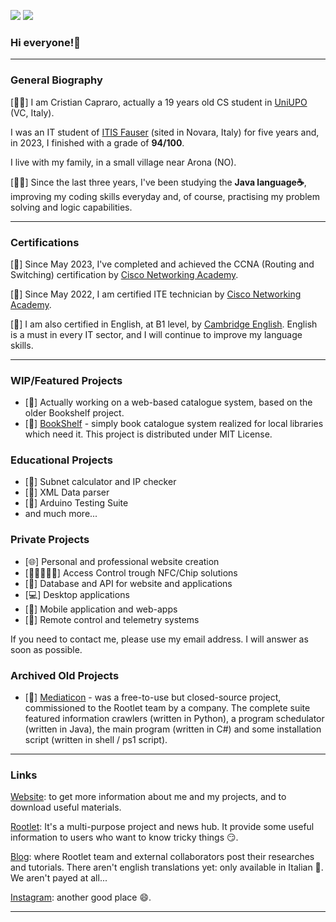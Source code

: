 <!-- Profile Badges -->
[![](https://img.shields.io/github/followers/cristiancrazy?style=social)](https://github.com/cristiancrazy)
[![](https://komarev.com/ghpvc/?username=cristiancrazy&style=flat&color=red)](https://github.com/cristiancrazy)
<!-- General Informations Here -->
### Hi everyone!👋

---------------------------------------------------------------------------------------------------------------
### General Biography
[🤷‍♂️] I am Cristian Capraro, actually a 19 years old CS student in [UniUPO](https://disit.uniupo.it/it) (VC, Italy).

I was an IT student of [ITIS Fauser](https://www.fauser.edu) (sited in Novara, Italy) for five years and, in 2023, I finished with a grade of **94/100**. 

I live with my family, in a small village near Arona (NO).

[👨‍💻] Since the last three years, I've been studying the **Java language☕**, improving my coding skills everyday and, of course, practising my problem solving and logic capabilities.

---------------------------------------------------------------------------------------------------------------
<!-- Certifications Here -->
### Certifications

[📖] Since May 2023, I've completed and achieved the CCNA (Routing and Switching) certification by [Cisco Networking Academy](https://www.netacad.com/).

[📖] Since May 2022, I am certified ITE technician by [Cisco Networking Academy](https://www.netacad.com/).

[📖] I am also certified in English, at B1 level, by [Cambridge English](https://www.cambridgeenglish.org/). English is a must in every IT sector, and I will continue to improve my language skills.

---------------------------------------------------------------------------------------------------------------
<!-- Main projects informations here -->
### WIP/Featured Projects

- [🔭] Actually working on a web-based catalogue system, based on the older Bookshelf project.
- [🔭] [BookShelf](https://bookshelf.rootlet.it) - simply book catalogue system realized for local libraries which need it.
This project is distributed under MIT License.

### Educational Projects

- [🔭] Subnet calculator and IP checker
- [🔭] XML Data parser
- [🔭] Arduino Testing Suite
- and much more...

### Private Projects

- [🌐] Personal and professional website creation
- [👨🏻‍🤝‍👨🏻] Access Control trough NFC/Chip solutions
- [🔎] Database and API for website and applications
- [💻] Desktop applications 
- [📲] Mobile application and web-apps
- [🔐] Remote control and telemetry systems

If you need to contact me, please use my email address.
I will answer as soon as possible.

### Archived Old Projects
- [🔭] [Mediaticon](https://mediaticon.rootlet.it) - was a free-to-use but closed-source project, commissioned
to the Rootlet team by a company. 
The complete suite featured information crawlers (written in Python), a program schedulator
(written in Java), the main program (written in C#) and some installation script (written in shell / ps1 script).

-----------------------------------------------------------------------------------------------------------------
<!-- Links to external websites and social platforms -->
### Links

[Website](https://me.cristiancrazy.it): to get more information about me and my projects, and to download useful materials.

[Rootlet](https://rootlet.it): It's a multi-purpose project and news hub. It provide some useful information to users who want to 
know tricky things 😏.

[Blog](https://blog.rootlet.it): where Rootlet team and external collaborators post their researches and tutorials.
There aren't english translations yet: only available in Italian 🍕. We aren't payed at all...

[Instagram](https://instagram.com/cristiancrazyit): another good place 😄.

---------------------------------------------------------------------------------------------------------------
